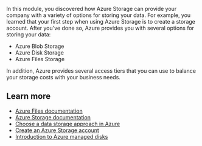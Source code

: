 In this module, you discovered how Azure Storage can provide your company with a variety of options for storing your data. For example, you learned that your first step when using Azure Storage is to create a storage account. After you've done so, Azure provides you with several options for storing your data:

- Azure Blob Storage
- Azure Disk Storage
- Azure Files Storage

In addition, Azure provides several access tiers that you can use to balance your storage costs with your business needs.

## Learn more

- [Azure Files documentation](https://docs.microsoft.com/azure/storage/files/?azure-portal=true)
- [Azure Storage documentation](https://docs.microsoft.com/azure/storage/?azure-portal=true)
- [Choose a data storage approach in Azure](https://docs.microsoft.com/learn/modules/choose-storage-approach-in-azure/?azure-portal=true)
- [Create an Azure Storage account](https://docs.microsoft.com/learn/modules/create-azure-storage-account/?azure-portal=true)
- [Introduction to Azure managed disks](https://docs.microsoft.com/azure/virtual-machines/windows/managed-disks-overview?azure-portal=true)
